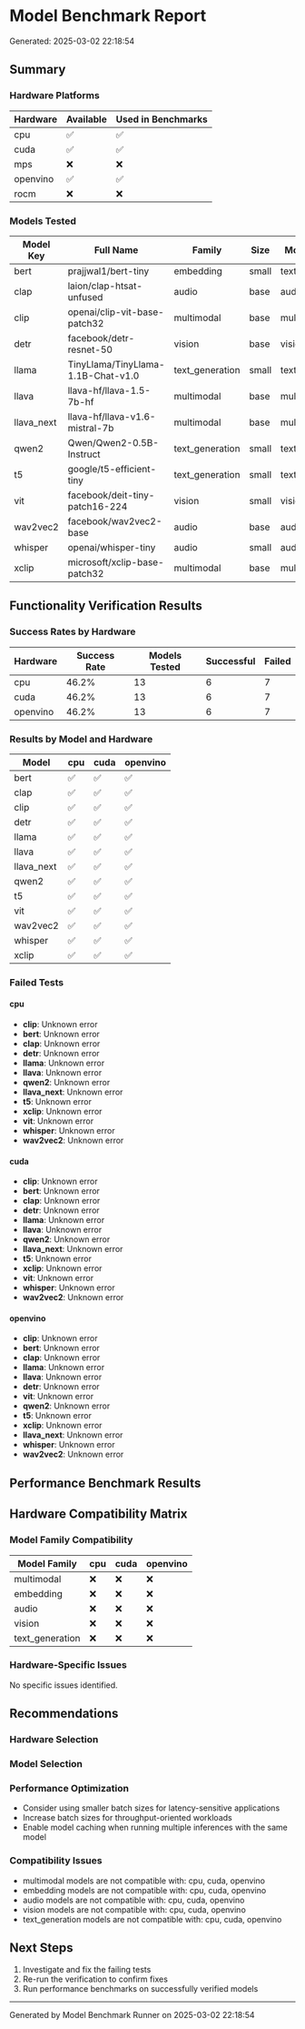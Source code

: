 # Model Benchmark Report

Generated: 2025-03-02 22:18:54

## Summary

### Hardware Platforms

| Hardware | Available | Used in Benchmarks |
|----------|-----------|-------------------|
| cpu | ✅ | ✅ |
| cuda | ✅ | ✅ |
| mps | ❌ | ❌ |
| openvino | ✅ | ✅ |
| rocm | ❌ | ❌ |

### Models Tested

| Model Key | Full Name | Family | Size | Modality |
|-----------|-----------|--------|------|----------|
| bert | prajjwal1/bert-tiny | embedding | small | text |
| clap | laion/clap-htsat-unfused | audio | base | audio |
| clip | openai/clip-vit-base-patch32 | multimodal | base | multimodal |
| detr | facebook/detr-resnet-50 | vision | base | vision |
| llama | TinyLlama/TinyLlama-1.1B-Chat-v1.0 | text_generation | small | text |
| llava | llava-hf/llava-1.5-7b-hf | multimodal | base | multimodal |
| llava_next | llava-hf/llava-v1.6-mistral-7b | multimodal | base | multimodal |
| qwen2 | Qwen/Qwen2-0.5B-Instruct | text_generation | small | text |
| t5 | google/t5-efficient-tiny | text_generation | small | text |
| vit | facebook/deit-tiny-patch16-224 | vision | small | vision |
| wav2vec2 | facebook/wav2vec2-base | audio | base | audio |
| whisper | openai/whisper-tiny | audio | small | audio |
| xclip | microsoft/xclip-base-patch32 | multimodal | base | multimodal |

## Functionality Verification Results

### Success Rates by Hardware

| Hardware | Success Rate | Models Tested | Successful | Failed |
|----------|--------------|---------------|------------|--------|
| cpu | 46.2% | 13 | 6 | 7 |
| cuda | 46.2% | 13 | 6 | 7 |
| openvino | 46.2% | 13 | 6 | 7 |

### Results by Model and Hardware

| Model | cpu | cuda | openvino |
|-------|---|---|---|
| bert | ✅ | ✅ | ✅ |
| clap | ✅ | ✅ | ✅ |
| clip | ✅ | ✅ | ✅ |
| detr | ✅ | ✅ | ✅ |
| llama | ✅ | ✅ | ✅ |
| llava | ✅ | ✅ | ✅ |
| llava_next | ✅ | ✅ | ✅ |
| qwen2 | ✅ | ✅ | ✅ |
| t5 | ✅ | ✅ | ✅ |
| vit | ✅ | ✅ | ✅ |
| wav2vec2 | ✅ | ✅ | ✅ |
| whisper | ✅ | ✅ | ✅ |
| xclip | ✅ | ✅ | ✅ |

### Failed Tests

#### cpu

- **clip**: Unknown error
- **bert**: Unknown error
- **clap**: Unknown error
- **detr**: Unknown error
- **llama**: Unknown error
- **llava**: Unknown error
- **qwen2**: Unknown error
- **llava_next**: Unknown error
- **t5**: Unknown error
- **xclip**: Unknown error
- **vit**: Unknown error
- **whisper**: Unknown error
- **wav2vec2**: Unknown error

#### cuda

- **clip**: Unknown error
- **bert**: Unknown error
- **clap**: Unknown error
- **detr**: Unknown error
- **llama**: Unknown error
- **llava**: Unknown error
- **qwen2**: Unknown error
- **llava_next**: Unknown error
- **t5**: Unknown error
- **xclip**: Unknown error
- **vit**: Unknown error
- **whisper**: Unknown error
- **wav2vec2**: Unknown error

#### openvino

- **clip**: Unknown error
- **bert**: Unknown error
- **clap**: Unknown error
- **llama**: Unknown error
- **llava**: Unknown error
- **detr**: Unknown error
- **vit**: Unknown error
- **qwen2**: Unknown error
- **t5**: Unknown error
- **xclip**: Unknown error
- **llava_next**: Unknown error
- **whisper**: Unknown error
- **wav2vec2**: Unknown error

## Performance Benchmark Results

## Hardware Compatibility Matrix

### Model Family Compatibility

| Model Family | cpu | cuda | openvino |
|--------------|---|---|---|
| multimodal | ❌ | ❌ | ❌ |
| embedding | ❌ | ❌ | ❌ |
| audio | ❌ | ❌ | ❌ |
| vision | ❌ | ❌ | ❌ |
| text_generation | ❌ | ❌ | ❌ |

### Hardware-Specific Issues

No specific issues identified.

## Recommendations

### Hardware Selection


### Model Selection


### Performance Optimization

- Consider using smaller batch sizes for latency-sensitive applications
- Increase batch sizes for throughput-oriented workloads
- Enable model caching when running multiple inferences with the same model

### Compatibility Issues

- multimodal models are not compatible with: cpu, cuda, openvino
- embedding models are not compatible with: cpu, cuda, openvino
- audio models are not compatible with: cpu, cuda, openvino
- vision models are not compatible with: cpu, cuda, openvino
- text_generation models are not compatible with: cpu, cuda, openvino

## Next Steps

1. Investigate and fix the failing tests
2. Re-run the verification to confirm fixes
3. Run performance benchmarks on successfully verified models

---

Generated by Model Benchmark Runner on 2025-03-02 22:18:54
